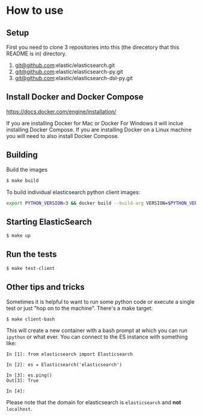 # How to use

## Setup

First you need to clone 3 repositories into this (the direcetory that this README is in) directory.

1. git@github.com:elastic/elasticsearch.git
2. git@github.com:elastic/elasticsearch-py.git
3. git@github.com:elastic/elasticsearch-dsl-py.git

## Install Docker and Docker Compose

https://docs.docker.com/engine/installation/

If you are installing Docker for Mac or Docker For Windows it will inclue installing Docker Compose.
If you are installing Docker on a Linux machine you will need to also install Docker Compose.

## Building

Build the images

```bash
$ make build
```

To build individual elasticsearch python client images:

```bash
export PYTHON_VERSION=3 && docker build --build-arg VERSION=$PYTHON_VERSION -t fxdgear/elasticsearch-py:$PYTHON_VERSION .
```

## Starting ElasticSearch

```bash
$ make up
```

## Run the tests

```bash
$ make test-client
```

## Other tips and tricks

Sometimes it is helpful to want to run some python code or execute a single test or just "hop on to the machine".
There's a make target:

```bash
$ make client-bash
```

This will create a new container with a bash prompt at which you can run `ipython` or what ever.
You can connect to the ES instance with something like:

```
In [1]: from elasticsearch import Elasticsearch

In [2]: es = Elasticsearch('elasticsearch')

In [3]: es.ping()
Out[3]: True

In [4]:
```

Please note that the domain for elasticsearch is `elasticsearch` and **not** `localhost`.



